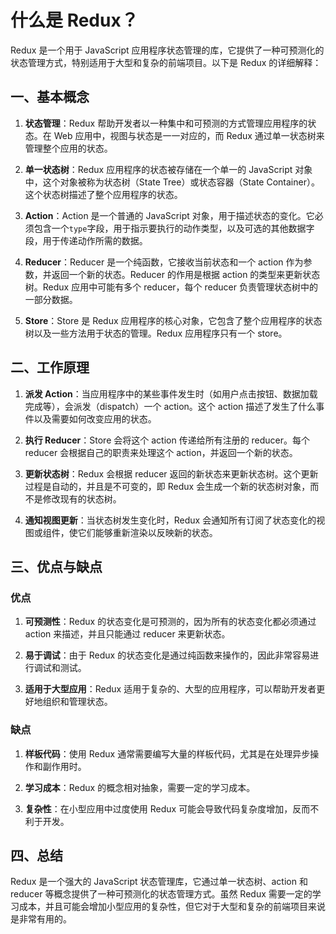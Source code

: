 # 什么是 Redux？

Redux 是一个用于 JavaScript 应用程序状态管理的库，它提供了一种可预测化的状态管理方式，特别适用于大型和复杂的前端项目。以下是 Redux 的详细解释：

## 一、基本概念

1. **状态管理**：Redux 帮助开发者以一种集中和可预测的方式管理应用程序的状态。在 Web 应用中，视图与状态是一一对应的，而 Redux 通过单一状态树来管理整个应用的状态。

2. **单一状态树**：Redux 应用程序的状态被存储在一个单一的 JavaScript 对象中，这个对象被称为状态树（State Tree）或状态容器（State Container）。这个状态树描述了整个应用程序的状态。

3. **Action**：Action 是一个普通的 JavaScript 对象，用于描述状态的变化。它必须包含一个`type`字段，用于指示要执行的动作类型，以及可选的其他数据字段，用于传递动作所需的数据。

4. **Reducer**：Reducer 是一个纯函数，它接收当前状态和一个 action 作为参数，并返回一个新的状态。Reducer 的作用是根据 action 的类型来更新状态树。Redux 应用中可能有多个 reducer，每个 reducer 负责管理状态树中的一部分数据。

5. **Store**：Store 是 Redux 应用程序的核心对象，它包含了整个应用程序的状态树以及一些方法用于状态的管理。Redux 应用程序只有一个 store。

## 二、工作原理

1. **派发 Action**：当应用程序中的某些事件发生时（如用户点击按钮、数据加载完成等），会派发（dispatch）一个 action。这个 action 描述了发生了什么事件以及需要如何改变应用的状态。

2. **执行 Reducer**：Store 会将这个 action 传递给所有注册的 reducer。每个 reducer 会根据自己的职责来处理这个 action，并返回一个新的状态。

3. **更新状态树**：Redux 会根据 reducer 返回的新状态来更新状态树。这个更新过程是自动的，并且是不可变的，即 Redux 会生成一个新的状态树对象，而不是修改现有的状态树。

4. **通知视图更新**：当状态树发生变化时，Redux 会通知所有订阅了状态变化的视图或组件，使它们能够重新渲染以反映新的状态。

## 三、优点与缺点

### 优点

1. **可预测性**：Redux 的状态变化是可预测的，因为所有的状态变化都必须通过 action 来描述，并且只能通过 reducer 来更新状态。

2. **易于调试**：由于 Redux 的状态变化是通过纯函数来操作的，因此非常容易进行调试和测试。

3. **适用于大型应用**：Redux 适用于复杂的、大型的应用程序，可以帮助开发者更好地组织和管理状态。

### 缺点

1. **样板代码**：使用 Redux 通常需要编写大量的样板代码，尤其是在处理异步操作和副作用时。

2. **学习成本**：Redux 的概念相对抽象，需要一定的学习成本。

3. **复杂性**：在小型应用中过度使用 Redux 可能会导致代码复杂度增加，反而不利于开发。

## 四、总结

Redux 是一个强大的 JavaScript 状态管理库，它通过单一状态树、action 和 reducer 等概念提供了一种可预测化的状态管理方式。虽然 Redux 需要一定的学习成本，并且可能会增加小型应用的复杂性，但它对于大型和复杂的前端项目来说是非常有用的。
